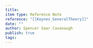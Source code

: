 ```yaml
---
title: 
item type: Reference Note
reference: "[[Keynes_GeneralTheory]]"
date: ""
author: Spencer Saar Cavanaugh
publish: true
tags: 
---
```


